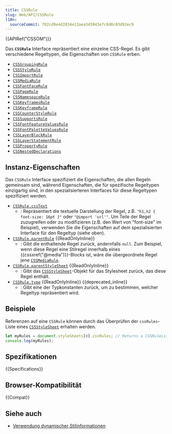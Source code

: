 ```yaml
---
title: CSSRule
slug: Web/API/CSSRule
l10n:
  sourceCommit: 702cd9e4d2834e13aea345943efc8d0c03d92ec9
---
```


{{APIRef("CSSOM")}}

Das **`CSSRule`** Interface repräsentiert eine einzelne CSS-Regel. Es gibt verschiedene Regeltypen, die Eigenschaften von `CSSRule` erben.

- [`CSSGroupingRule`](/de/docs/Web/API/CSSGroupingRule)
- [`CSSStyleRule`](/de/docs/Web/API/CSSStyleRule)
- [`CSSImportRule`](/de/docs/Web/API/CSSImportRule)
- [`CSSMediaRule`](/de/docs/Web/API/CSSMediaRule)
- [`CSSFontFaceRule`](/de/docs/Web/API/CSSFontFaceRule)
- [`CSSPageRule`](/de/docs/Web/API/CSSPageRule)
- [`CSSNamespaceRule`](/de/docs/Web/API/CSSNamespaceRule)
- [`CSSKeyframesRule`](/de/docs/Web/API/CSSKeyframesRule)
- [`CSSKeyframeRule`](/de/docs/Web/API/CSSKeyframeRule)
- [`CSSCounterStyleRule`](/de/docs/Web/API/CSSCounterStyleRule)
- [`CSSSupportsRule`](/de/docs/Web/API/CSSSupportsRule)
- [`CSSFontFeatureValuesRule`](/de/docs/Web/API/CSSFontFeatureValuesRule)
- [`CSSFontPaletteValuesRule`](/de/docs/Web/API/CSSFontPaletteValuesRule)
- [`CSSLayerBlockRule`](/de/docs/Web/API/CSSLayerBlockRule)
- [`CSSLayerStatementRule`](/de/docs/Web/API/CSSLayerStatementRule)
- [`CSSPropertyRule`](/de/docs/Web/API/CSSPropertyRule)
- [`CSSNestedDeclarations`](/de/docs/Web/API/CSSNestedDeclarations)

## Instanz-Eigenschaften

Das `CSSRule` Interface spezifiziert die Eigenschaften, die allen Regeln gemeinsam sind, während Eigenschaften, die für spezifische Regeltypen einzigartig sind, in den spezialisierteren Interfaces für diese Regeltypen spezifiziert werden.

- [`CSSRule.cssText`](/de/docs/Web/API/CSSRule/cssText)
  - : Repräsentiert die textuelle Darstellung der Regel, z.B. `"h1,h2 { font-size: 16pt }"` oder `"@import 'url'"`. Um Teile der Regel zuzugreifen oder zu modifizieren (z.B. den Wert von "font-size" im Beispiel), verwenden Sie die Eigenschaften auf dem spezialisierten Interface für den Regeltyp (siehe oben).
- [`CSSRule.parentRule`](/de/docs/Web/API/CSSRule/parentRule) {{ReadOnlyInline}}
  - : Gibt die enthaltende Regel zurück, andernfalls `null`. Zum Beispiel, wenn diese Regel eine Stilregel innerhalb eines {{cssxref("@media")}}-Blocks ist, wäre die übergeordnete Regel jene [`CSSMediaRule`](/de/docs/Web/API/CSSMediaRule).
- [`CSSRule.parentStyleSheet`](/de/docs/Web/API/CSSRule/parentStyleSheet) {{ReadOnlyInline}}
  - : Gibt das [`CSSStyleSheet`](/de/docs/Web/API/CSSStyleSheet)-Objekt für das Stylesheet zurück, das diese Regel enthält.
- [`CSSRule.type`](/de/docs/Web/API/CSSRule/type) {{ReadOnlyInline}} {{deprecated_inline}}
  - : Gibt eine der Typkonstanten zurück, um zu bestimmen, welcher Regeltyp repräsentiert wird.

## Beispiele

Referenzen auf eine `CSSRule` können durch das Überprüfen der `cssRules`-Liste eines [`CSSStyleSheet`](/de/docs/Web/API/CSSStyleSheet) erhalten werden.

```js
let myRules = document.styleSheets[0].cssRules; // Returns a CSSRuleList
console.log(myRules);
```

## Spezifikationen

{{Specifications}}

## Browser-Kompatibilität

{{Compat}}

## Siehe auch

- [Verwendung dynamischer Stilinformationen](/de/docs/Web/API/CSS_Object_Model/Using_dynamic_styling_information)
